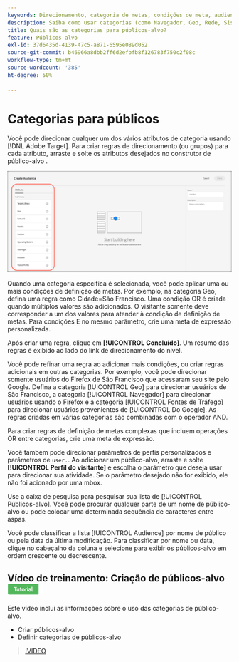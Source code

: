```yaml
---
keywords: Direcionamento, categoria de metas, condições de meta, audience manager, parâmetros de perfil personalizados, perfil do visitante, parâmetros de usuário personalizado, regras de metas
description: Saiba como usar categorias (como Navegador, Geo, Rede, Sistema operacional, Perfil do visitante) para direcionar conteúdo.
title: Quais são as categorias para públicos-alvo?
feature: Públicos-alvo
exl-id: 37d6435d-4139-47c5-a871-6595e089d052
source-git-commit: b46966a8dbb2ff6d2efbfb8f126783f750c2f08c
workflow-type: tm+mt
source-wordcount: '385'
ht-degree: 50%

---
```


# Categorias para públicos

Você pode direcionar qualquer um dos vários atributos de categoria usando [!DNL Adobe Target]. Para criar regras de direcionamento (ou grupos) para cada atributo, arraste e solte os atributos desejados no construtor de público-alvo .

![Atributos para públicos-alvo](/help/c-target/c-audiences/assets/attributes.png)

Quando uma categoria específica é selecionada, você pode aplicar uma ou mais condições de definição de metas. Por exemplo, na categoria Geo, defina uma regra como Cidade=São Francisco. Uma condição OR é criada quando múltiplos valores são adicionados. O visitante somente deve corresponder a um dos valores para atender à condição de definição de metas. Para condições E no mesmo parâmetro, crie uma meta de expressão personalizada.

Após criar uma regra, clique em **[!UICONTROL Concluído]**. Um resumo das regras é exibido ao lado do link de direcionamento do nível.

Você pode refinar uma regra ao adicionar mais condições, ou criar regras adicionais em outras categorias. Por exemplo, você pode direcionar somente usuários do Firefox de São Francisco que acessaram seu site pelo Google. Defina a categoria [!UICONTROL Geo] para direcionar usuários de São Francisco, a categoria [!UICONTROL Navegador] para direcionar usuários usando o Firefox e a categoria [!UICONTROL Fontes de Tráfego] para direcionar usuários provenientes de [!UICONTROL Do Google]. As regras criadas em várias categorias são combinadas com o operador AND.

Para criar regras de definição de metas complexas que incluem operações OR entre categorias, crie uma meta de expressão.

Você também pode direcionar parâmetros de perfis personalizados e parâmetros de `user.`. Ao adicionar um público-alvo, arraste e solte **[!UICONTROL Perfil do visitante]** e escolha o parâmetro que deseja usar para direcionar sua atividade. Se o parâmetro desejado não for exibido, ele não foi acionado por uma mbox.

Use a caixa de pesquisa para pesquisar sua lista de [!UICONTROL Públicos-alvo]. Você pode procurar qualquer parte de um nome de público-alvo ou pode colocar uma determinada sequência de caracteres entre aspas.

Você pode classificar a lista [!UICONTROL Audience] por nome de público ou pela data da última modificação. Para classificar por nome ou data, clique no cabeçalho da coluna e selecione para exibir os públicos-alvo em ordem crescente ou decrescente.

## Vídeo de treinamento: Criação de públicos-alvo ![Selo tutorial](/help/assets/tutorial.png)

Este vídeo inclui as informações sobre o uso das categorias de público-alvo.

* Criar públicos-alvo
* Definir categorias de públicos-alvo

>[!VIDEO](https://video.tv.adobe.com/v/17392)
